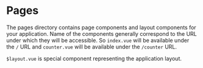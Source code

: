 # Pages

The pages directory contains page components and layout components for your application.
Name of the components generally correspond to the URL under which they will be accessible.
So `index.vue` will be available under the `/` URL and `counter.vue` will be available under the `/counter` URL.

`$layout.vue` is special component representing the application layout.
